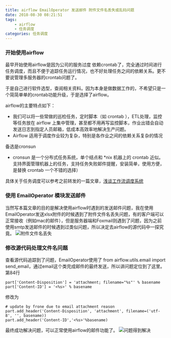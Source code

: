```yaml
---
title: airflow EmailOperator 发送邮件 附件文件名丢失或乱码问题
date: 2018-08-30 08:21:51
tags:
    - airflow
    - 任务调度
categories: 任务调度
---
```


### 开始使用airflow
最早开始使用airflow是因为公司的服务过度 依赖crontab了，完全通过时间进行任务调度，而且不便于追踪任务运行情况，也不好处理任务之间的依赖关系。更不要说管理多服务器的crontab问题了。

于是自己进行软件选型，查阅相关资料。因为本身是做数据工作的，不希望只是一个简简单单的crontab功能升级，于是选择了airflow。

airflow的主要特点如下：

- 我们可以将一些常做的巡检任务，定时脚本（如 crontab ），ETL处理，监控等任务放在 airflow 上集中管理，甚至都不用再写监控脚本，作业出错会自动发送日志到指定人员邮箱，低成本高效率地解决生产问题。
- Airflow 适用于调度作业较为复杂，特别是各作业之间的依赖关系复杂的情况​

备选是cronsun

- cronsun 是一个分布式任务系统，单个结点和 *nix 机器上的 crontab 近似。支持界面管理机器上的任务，支持任务失败邮件提醒，安装简单，使用方便，是替换 crontab 一个不错的选择）

具体关于任务调度可以参考之前转发的一篇文章，[浅谈工作流调度系统](https://blog.csdn.net/frone/article/details/82218370)

### 使用 EmailOperator 模块发送邮件
当然写本篇文章的目的是解决使用airflow时遇到的发送邮件问题，我在使用EmailOperator发送xlsx附件的时候遇到了附件文件名丢失问题，有的客户端可以正常接收（例如mac的邮件），但是服务器端和Foxmail则遇到了问题，因为之前使用smtp发送邮件的时候遇到过类似问题，所以决定去airflow的源代码中一探究竟。
![附件文件名丢失](https://img-blog.csdn.net/20180830114431733?watermark/2/text/aHR0cHM6Ly9ibG9nLmNzZG4ubmV0L2Zyb25l/font/5a6L5L2T/fontsize/400/fill/I0JBQkFCMA==/dissolve/70)

### 修改源代码处理文件名问题
查看源代码追踪到了问题，EmailOperator使用了 from airflow.utils.email import send_email，通过email这个类完成邮件的最终发送，所以讲问题定位到了这里。
第84行
```
part['Content-Disposition'] = 'attachment; filename="%s"' % basename
part['Content-ID'] = '<%s>' % basename
```
修改为
```
# update by frone due to email attachment reason
part.add_header('Content-Disposition', 'attachment', filename=('utf-8', '', basename))
part.add_header('Content-ID','<%s>'%basename)
```

最终成功解决问题，可以正常使用airflow的邮件功能了。
![问题得到解决](https://img-blog.csdn.net/20180830114520776?watermark/2/text/aHR0cHM6Ly9ibG9nLmNzZG4ubmV0L2Zyb25l/font/5a6L5L2T/fontsize/400/fill/I0JBQkFCMA==/dissolve/70)

